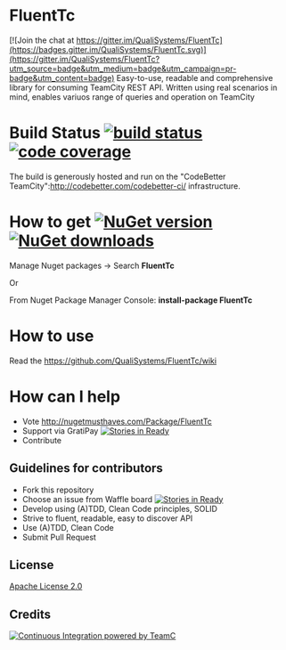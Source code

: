 # FluentTc 

[![Join the chat at https://gitter.im/QualiSystems/FluentTc](https://badges.gitter.im/QualiSystems/FluentTc.svg)](https://gitter.im/QualiSystems/FluentTc?utm_source=badge&utm_medium=badge&utm_campaign=pr-badge&utm_content=badge)
Easy-to-use, readable and comprehensive library for consuming TeamCity REST API. Written using real scenarios in mind, enables variuos range of queries and operation on TeamCity

# Build Status [![build status](http://teamcity.codebetter.com/app/rest/builds/buildType:id:FluentTc/statusIcon)](http://teamcity.codebetter.com/viewType.html?buildTypeId=FluentTc&guest=1) [![code coverage](https://img.shields.io/teamcity/coverage/FluentTc.svg)](http://teamcity.codebetter.com/viewType.html?buildTypeId=FluentTc&guest=1)

The build is generously hosted and run on the "CodeBetter TeamCity":http://codebetter.com/codebetter-ci/ infrastructure.

# How to get [![NuGet version](https://badge.fury.io/nu/FluentTc.svg)](https://badge.fury.io/nu/FluentTc) [![NuGet downloads](https://img.shields.io/nuget/dt/FluentTc.svg)](https://www.nuget.org/packages/FluentTc/)

Manage Nuget packages -> Search 
__FluentTc__

Or

From Nuget Package Manager Console:
__install-package FluentTc__

# How to use
Read the https://github.com/QualiSystems/FluentTc/wiki

# How can I help
* Vote  http://nugetmusthaves.com/Package/FluentTc
* Support via GratiPay [![Stories in Ready](https://cdn.rawgit.com/gratipay/gratipay-badge/2.3.0/dist/gratipay.png)](https://gratipay.com/~borismod/)
* Contribute 

## Guidelines for contributors
* Fork this repository 
* Choose an issue from Waffle board [![Stories in Ready](https://badge.waffle.io/QualiSystems/FluentTc.png?label=ready&title=Ready)](https://waffle.io/QualiSystems/FluentTc)
* Develop using (A)TDD, Clean Code principles, SOLID
* Strive to fluent, readable, easy to discover API
* Use (A)TDD, Clean Code
* Submit Pull Request

## License
[Apache License 2.0](https://github.com/QualiSystems/FluentTc/blob/master/LICENSE)

## Credits
[![Continuous Integration powered by TeamC](https://www.jetbrains.com/img/banners/Codebetter.png)](http://www.jetbrains.com/teamcity)


</div> 





